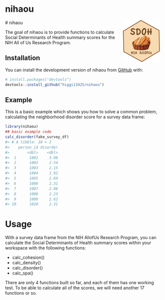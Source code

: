
<!-- README.md is generated from README.Rmd. Please edit that file -->

# nihaou

<!-- badges: start -->

\# nihaou
<a href="https://higgi13425.github.io/nihaou/"><img src="man/figures/logo.png" align="right" height="137" alt="nihaou website" /></a>
<!-- badges: end -->

The goal of nihaou is to provide functions to calculate Social
Determinants of Health summary scores for the NIH All of Us Research
Program.

## Installation

You can install the development version of nihaou from
[GitHub](https://github.com/) with:

``` r
# install.packages("devtools")
devtools::install_github("higgi13425/nihaou")
```

## Example

This is a basic example which shows you how to solve a common problem,
calculating the neighborhood disorder score for a survey data frame:

``` r
library(nihaou)
## basic example code
calc_disorder(fake_survey_df)
#> # A tibble: 10 × 2
#>    person_id disorder
#>        <dbl>    <dbl>
#>  1      1001     3.08
#>  2      1002     2.54
#>  3      1003     2.15
#>  4      1004     1.92
#>  5      1005     2.69
#>  6      1006     2.31
#>  7      1007     2.08
#>  8      1008     2.23
#>  9      1009     2.62
#> 10      1010     2.31
```

# Usage

With a survey data frame from the NIH AllofUs Research Program, you can
calculate the Social Determinants of Health summary scores within your
workspace with the following functions:

- calc_cohesion()
- calc_density()
- calc_disorder()
- calc_spa()

There are only 4 functions built so far, and each of them has one
working test. To be able to calculate all of the scores, we will need
another 17 functions or so.

